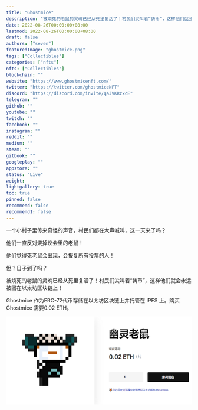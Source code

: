 ```yaml
---
title: "Ghostmice"
description: "被烧死的老鼠的灵魂已经从死里复活了！村民们尖叫着“铸币”，这样他们就会永远被困在以太坊区块链上！"
date: 2022-08-26T00:00:00+08:00
lastmod: 2022-08-26T00:00:00+08:00
draft: false
authors: ["seven"]
featuredImage: "ghostmice.png"
tags: ["Collectibles"]
categories: ["nfts"]
nfts: ["Collectibles"]
blockchain: ""
website: "https://www.ghostmicenft.com/"
twitter: "https://twitter.com/ghostmiceNFT"
discord: "https://discord.com/invite/qaJVKRzxcE"
telegram: ""
github: ""
youtube: ""
twitch: ""
facebook: ""
instagram: ""
reddit: ""
medium: ""
steam: ""
gitbook: ""
googleplay: ""
appstore: ""
status: "Live"
weight: 
lightgallery: true
toc: true
pinned: false
recommend: false
recommend1: false
---
```

一个小村子里传来奇怪的声音，村民们都在大声喊叫，这一天来了吗？

他们一直反对烧掉议会里的老鼠！

他们觉得死老鼠会出现，会报复所有投票的人！

但？日子到了吗？

被烧死的老鼠的灵魂已经从死里复活了！村民们尖叫着“铸币”，这样他们就会永远被困在以太坊区块链上！

Ghostmice 作为ERC-72代币存储在以太坊区块链上并托管在 IPFS 上。购买 Ghostmice 需要0.02 ETH。

![nft](1661499565305.png)